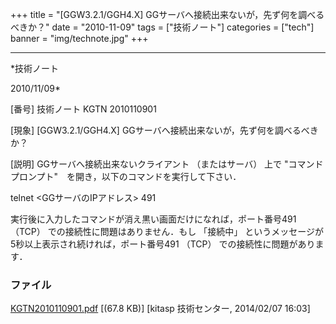 ﻿+++
title = "[GGW3.2.1/GGH4.X] GGサーバへ接続出来ないが，先ず何を調べるべきか？"
date = "2010-11-09"
tags = ["技術ノート"]
categories = ["tech"]
banner = "img/technote.jpg"
+++

-----------------------------------------------------------------------------------------------------------------------------

*技術ノート

2010/11/09*


[番号]
技術ノート KGTN 2010110901

[現象]
[GGW3.2.1/GGH4.X] GGサーバへ接続出来ないが，先ず何を調べるべきか？

[説明]
GGサーバへ接続出来ないクライアント （またはサーバ） 上で "コマンド
プロンプト"　を開き，以下のコマンドを実行して下さい．

telnet <GGサーバのIPアドレス> 491

実行後に入力したコマンドが消え黒い画面だけになれば，ポート番号491
（TCP） での接続性に問題はありません．もし 「接続中」
というメッセージが5秒以上表示され続ければ，ポート番号491 （TCP）
での接続性に問題があります．


### ファイル

 
 


[KGTN2010110901.pdf](http://techreport.kitasp.net/attachments/download/1550/KGTN2010110901.pdf)
 [(67.8 KB)] [kitasp 技術センター, 2014/02/07
16:03]


 


 

